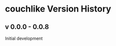 couchlike Version History
================================

v 0.0.0 - 0.0.8
---------------

Initial development
